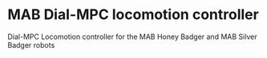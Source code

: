 # MAB Dial-MPC locomotion controller
Dial-MPC Locomotion controller for the MAB Honey Badger and MAB Silver Badger robots
